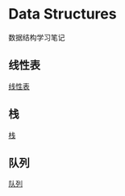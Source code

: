 # Data Structures
数据结构学习笔记

## 线性表
[线性表](list/README.md)

## 栈
[栈](stack/README.md)

## 队列
[队列](stack/README.md)
